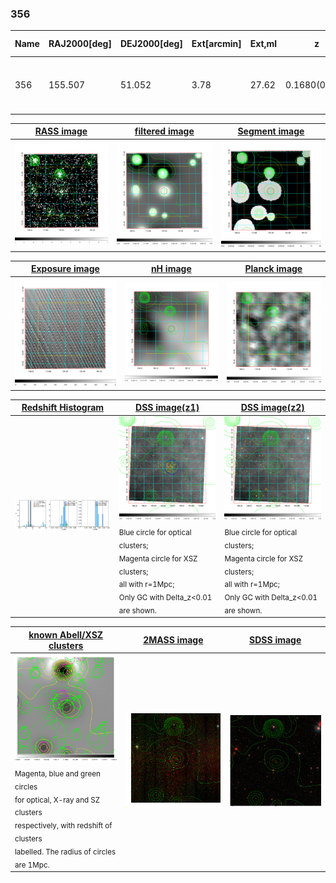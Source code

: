 <div STYLE="page-break-after: always;"></div>

### 356

|Name|RAJ2000[deg]|DEJ2000[deg] |Ext[arcmin]| Ext,ml | z | z_src| C|GC(XSZ,Delta_z<0.01)| GC(OPT,Delta_z<0.01)|GC| R_sig[arcmin] | R500[arcmin] | R500[Mpc]| CRsig[c/s] | CR500[c/s] |L500[1E44 erg/s]|F500[1E-12 erg/s/cm^2]| M500[1E14 Msun]|Tx[keV]|Cnt_sig|Beta|Rc[arcmin]|Comment|Alias|
|---|---|---|---|---|---|------|---|--------|---------|----------|---|---|---|---|---|---|---|---|---|---|---|---|---|---|
|356| 155.507| 51.052| 3.78| 27.62| 0.1680(0.005)| z1, z_xsz| B| F20, SPI| -| C, F20, N, SPI, W| 12.700| 5.766| 0.993| 0.145(0.029)| 0.133(0.026)| 2.138(0.373)| 2.740(0.478)| 3.28(0.28)| 4.70(0.25)| 87.1| 0.712(-0.146+0.181)| 4.846(-1.649+1.682)| -| t181|

|[RASS image](../image/356/356_img.pdf)|[filtered image](../image/356/356_fil.pdf)|[Segment image](../image/356/356_seg.pdf)|
|-------------------|--------------------|-------------------|
| <img src="../image/356/356_img.png" width="300">  | <img src="../image/356/356_fil.png" width="300">   | <img src="../image/356/356_seg.png" width="300">  |

|[Exposure image](../image/356/356_mex.pdf)| [nH image](../image/356/356_nh.pdf)| [Planck image](../image/356/356_p.pdf)|
|-------------------|--------------------|-------------------|
|<img src="../image/356/356_mex.png" width="300">   | <img src="../image/356/356_nh.png" width="300">    | <img src="../image/356/356_p.png" width="300"> |

|[Redshift Histogram](../image/356/356_zg.pdf) | [DSS image(z1)](../image/356/356_dss_z1.pdf)      |  [DSS image(z2)](../image/356/356_dss_z2.pdf)    |
|-------------------|--------------------|-------------------|
|<img src="../image/356/356_zg.png" width="300"> |<img src="../image/356/356_dss_z1.png" width="300"> <sub><br>Blue circle for optical clusters; <br>Magenta circle for XSZ clusters; <br>all with r=1Mpc; <br>Only GC with Delta_z<0.01 are shown. </sub>| <img src="../image/356/356_dss_z2.png" width="300"><sub><br>Blue circle for optical clusters; <br>Magenta circle for XSZ clusters; <br>all with r=1Mpc; <br>Only GC with Delta_z<0.01 are shown. </sub> |

|[known Abell/XSZ clusters](../image/356/356_gc.pdf) | [2MASS image](../image/356/356_2mass.pdf)      |[SDSS image](../image/356/356_sdss.pdf)   |
|-------------------|-------------------|-------------------|
|<img src=../image/356/356_gc.png width="300"> <br><sub>Magenta, blue and green circles <br>for optical, X-ray and SZ clusters <br>respectively, with redshift of clusters <br>labelled. The radius of circles <br>are 1Mpc.</sub>|<img src="../image/356/356_2mass.png" width="300">  | <img src="../image/356/356_sdss.png" width="300">  |




